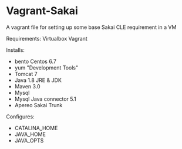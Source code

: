 # Vagrant-Sakai
A vagrant file for setting up some base Sakai CLE requirement in a VM

Requirements:
Virtualbox
Vagrant

Installs:
- bento Centos 6.7
- yum "Development Tools"
- Tomcat 7
- Java 1.8 JRE & JDK
- Maven 3.0
- Mysql 
- Mysql Java connector 5.1
- Apereo Sakai Trunk

Configures:
- CATALINA_HOME
- JAVA_HOME
- JAVA_OPTS



